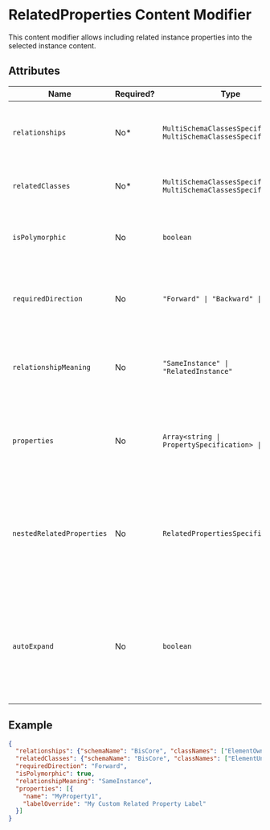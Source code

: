 # RelatedProperties Content Modifier

This content modifier allows including related instance properties into the selected instance content.

## Attributes

Name | Required? | Type | Default | Meaning
-|-|-|-|-
`relationships` | No* | `MultiSchemaClassesSpecification \| MultiSchemaClassesSpecification[]` | `[]` | Specifications for relationships to follow when looking for related instances.
`relatedClasses` | No* | `MultiSchemaClassesSpecification \| MultiSchemaClassesSpecification[]` | `[]` | Specifications for related instance classes.
`isPolymorphic` | No | `boolean` | `false` | Should `relationships` and `relatedClasses` be handled polymorphically.
`requiredDirection` | No | `"Forward" \| "Backward" \| "Both"` | `"Both"` | Relationship directions to follow when looking for related instances.
`relationshipMeaning` | No | `"SameInstance" \| "RelatedInstance"` | `"RelatedInstance"` | Meaning of the relationship. This is really just a cue for UI for how to display the property.
`properties` | No | `Array<string \| PropertySpecification> \| "_none_"` | All properties in related classes | List of names or definitions of related class properties that should be included in the content.
`nestedRelatedProperties` | No | `RelatedPropertiesSpecification[]` | `[]` | Nested related properties specifications. Often used with `propertyNames = "_none_"` when traversing through several relationships to access related properties.
`autoExpand` | No | `boolean` | `false` | Should field containing related properties be automatically expanded. Only takes effect when related properties are displayed as a struct.

## Example

```JSON
{
  "relationships": {"schemaName": "BisCore", "classNames": ["ElementOwnsUniqueAspect"]},
  "relatedClasses": {"schemaName": "BisCore", "classNames": ["ElementUniqueAspect"]},
  "requiredDirection": "Forward",
  "isPolymorphic": true,
  "relationshipMeaning": "SameInstance",
  "properties": [{
    "name": "MyProperty1",
    "labelOverride": "My Custom Related Property Label"
  }]
}
```
